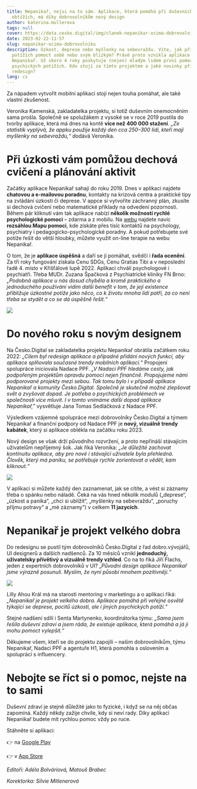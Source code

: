 ```yaml
---
title: Nepanikař, nejsi na to sám. Aplikace, která pomáhá při duševních
  obtížích, má díky dobrovolníkům nový design
author: katerina.mullerova
tags: null
cover: https://data.cesko.digital/img/clanek-nepanikar-ocima-dobrovolniku/nepanikar-ocima-dobrovolniku.png
date: 2023-02-22-11-57
slug: nepanikar-ocima-dobrovolniku
description: Úzkost, deprese nebo myšlenky na sebevraždu. Víte, jak při těchto
  potížích pomoct sobě nebo svým blízkým? Právě proto vznikla aplikace
  Nepanikař. Už skoro 4 roky poskytuje (nejen) mladým lidem první pomoc při
  psychických potížích. Kdo stojí za tímto projektem a jaké novinky přináší
  redesign?
lang: cs
---
```

Za nápadem vytvořit mobilní aplikaci stojí nejen touha pomáhat, ale také vlastní zkušenost.

Veronika Kamenská, zakladatelka projektu, si totiž duševním onemocněním sama prošla. Společně se spolužákem z vysoké se v roce 2019 pustila do tvorby aplikace, která má dnes na kontě **více než 400 000 stažení**. *„Ze statistik vyplývá, že appku použije každý den cca 250–300 lidí, kteří mají myšlenky na sebevraždu,“* dodává Veronika.

# Při úzkosti vám pomůžou dechová cvičení a plánování aktivit 

Začátky aplikace Nepanikař sahají do roku 2019. Dnes v aplikaci najdete **chatovou a e-mailovou poradnu**, kontakty na krizová centra a praktické tipy na zvládání úzkosti či deprese. V appce si vytvoříte záchranný plán, zkusíte si dechová cvičení nebo matematické příklady na odvedení pozornosti. Během pár kliknutí vám tak aplikace nabízí **několik možností rychlé psychologické pomoci** – zdarma a z mobilu. Na [webu](https://nepanikar.eu/) najdete navíc **rozsáhlou Mapu pomoci**, kde získáte přes tisíc kontaktů na psychology, psychiatry i pedagogicko-psychologické poradny. A pokud potřebujete své potíže řešit do větší hloubky, můžete využít on-line terapie na webu Nepanikař. 

O tom, že je **aplikace úspěšná** a daří se jí pomáhat, svědčí i **řada ocenění**. Za tři roky fungování získala Cenu SDGs, Cenu Gratias Tibi a v neposlední řadě 4. místo v Křišťálové lupě 2022. Aplikaci chválí psychologové i psychiatři. Třeba MUDr. Zuzana Špačková z Psychiatrické kliniky FN Brno: *„Podobná aplikace u nás dosud chyběla a kromě praktického a jednoduchého používání vidím další benefit v tom, že její existence přibližuje úzkostné potíže jako něco, co k životu mnoha lidí patří, za co není třeba se stydět a co se dá úspěšně řešit.“*

![](https://data.cesko.digital/img/clanek-nepanikar-ocima-dobrovolniku/1.png)

# Do nového roku s novým designem

Na Česko.Digital se zakladatelka projektu Nepanikař obrátila začátkem roku 2022: *„Cílem byl redesign aplikace a případné přidání nových funkcí, aby aplikace splňovala současné trendy mobilních aplikací.“* Propojení spolupráce iniciovala Nadace PPF. *„V Nadaci PPF hledáme cesty, jak podpořeným projektům opravdu pomoci nejen finančně. Propojujeme námi podporované projekty mezi sebou. Tak tomu bylo i v případě aplikace Nepanikař a komunity Česko.Digital. Společně je skutečně možné zlepšovat svět a zvyšovat dopad. Je potřeba o psychických problémech ve společnosti více mluvit. I v tomto vnímáme další dopad aplikace Nepanikař,”* vysvětluje Jana Tomas Sedláčková z Nadace PPF.

Výsledkem vzájemné spolupráce mezi dobrovolníky Česko.Digital a týmem Nepanikař a finanční podpory od Nadace PPF je **nový, vizuálně trendy kabátek**, který si aplikace oblékla na začátku roku 2023. 

Nový design se však drží původního rozvržení, a proto nepřináší stávajícím uživatelům nepříjemný šok. Jak říká Veronika: *„Je důležité zachovat kontinuitu aplikace, aby pro nové i stávající uživatele byla přehledná. Člověk, který má paniku, se potřebuje rychle zorientovat a vědět, kam kliknout.“* 

![](https://data.cesko.digital/img/clanek-nepanikar-ocima-dobrovolniku/2.png)

V aplikaci si můžete každý den zaznamenat, jak se cítíte, a vést si záznamy třeba o spánku nebo náladě. Čeká na vás hned několik modulů („deprese“, „úzkost a panika“, „chci si ublížit“, „myšlenky na sebevraždu“, „poruchy příjmu potravy“ a „mé záznamy“) v celkem **11 jazycích**.

# Nepanikař je projekt velkého dobra

Do redesignu se pustil tým dobrovolníků Česko.Digital z řad dobro.vývojářů, UI designerů a dalších nadšenců. Za 10 měsíců vznikl **jednoduchý, uživatelsky přívětivý a vizuálně trendy vzhled**. Co na to říká Jiří Flachs, jeden z expertních dobrovolníků v UI? „*Původní design aplikace Nepanikař jsme výrazně posunuli. Myslím, že nyní působí mnohem pozitivněji.“*

![](https://data.cesko.digital/img/clanek-nepanikar-ocima-dobrovolniku/3.png)

Lilly Ahou Král má na starosti mentoring v marketingu a o aplikaci říká: *„Nepanikař je projekt velkého dobra. Aplikace pomáhá při veřejné osvětě týkající se deprese, pocitů úzkosti, ale i jiných psychických potíží.“*

Stejné nadšení sdílí i Senta Martynenko, koordinátorka týmu: *„Sama jsem řešila duševní zdraví a jsem ráda, že existuje aplikace, která pomáhá a já ji mohu pomoct vylepšit.“*

Děkujeme všem, kteří se do projektu zapojili – našim dobrovolníkům, týmu Nepanikař, Nadaci PPF a agentuře H1, která pomohla s oslovením a spolupráci s influencery.

# Nebojte se říct si o pomoc, nejste na to sami

Duševní zdraví je stejně důležité jako to fyzické, i když se na něj občas zapomíná. Každý někdy zažije chvíle, kdy si neví rady. Díky aplikaci Nepanikař budete mít rychlou pomoc vždy po ruce. 

Stáhněte si aplikaci:

👉 na [Google Play](https://play.google.com/store/apps/details?id=org.dontpanic) 

👉 v [App Store](https://apps.apple.com/cz/app/nepanika%C5%99/id1459513911?l=cs)

*Editoři: Adéla Bolváriová, Matouš Brabec*

*Korektorka: Silvie Mitlenerová*
